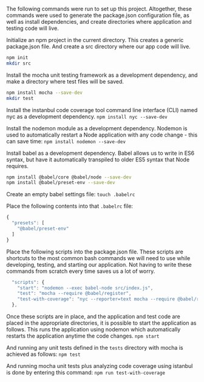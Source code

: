 The following commands were run to set up this project.  Altogether, these commands were used to generate the package.json configuration file, as well as install dependencies, and create directories where application and testing code will live.

Initialize an npm project in the current directory.  This creates a generic package.json file.  And create a src directory where our app code will live.
```bash
npm init
mkdir src
```

Install the mocha unit testing framework as a development dependency, and make a directory where test files will be saved.
```bash
npm install mocha --save-dev
mkdir test
```

Install the instanbul code coverage tool command line interface (CLI) named nyc as a development dependency.
```npm install nyc --save-dev```

Install the nodemon module as a development dependency.  Nodemon is used to automatically restart a Node application with any code change - this can save time:
`npm install nodemon --save-dev`

Install babel as a development dependency.  Babel allows us to write in ES6 syntax, but have it automatically transpiled to older ES5 syntax that Node requires.
```bash
npm install @babel/core @babel/node --save-dev
npm install @babel/preset-env --save-dev
```

Create an empty babel settings file:
`touch .babelrc`

Place the following contents into that `.babelrc` file:
```javascript
{
  "presets": [
    "@babel/preset-env"
  ]
}
```

Place the following scripts into the package.json file. These scripts are shortcuts to the most common bash commands we will need to use while developing, testing, and starting our application.  Not having to write these commands from scratch every time saves us a lot of worry.
```javascript
  "scripts": {
    "start": "nodemon --exec babel-node src/index.js",
    "test": "mocha --require @babel/register",
    "test-with-coverage": "nyc --reporter=text mocha --require @babel/register"
  },
```

Once these scripts are in place, and the application and test code are placed in the appropriate directories, it is possible to start the application as follows.  This runs the application using nodemon which automatically restarts the application anytime the code changes.
```npm start```

And running any unit tests defined in the `tests` directory with mocha is achieved as follows:
```npm test```

And running mocha unit tests plus analyzing code coverage using istanbul is done by entering this command:
```npm run test-with-coverage```
